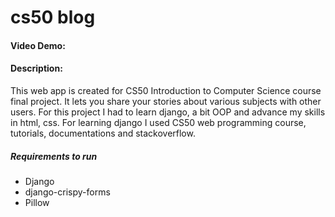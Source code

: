 # cs50 blog
#### Video Demo:  <URL HERE>
#### Description:
This web app is created for CS50 Introduction to Computer Science course final project. It lets you share your stories about various subjects with other users. For this project I had to learn django, a bit OOP and advance my skills in html, css. For learning django I used CS50 web programming course, tutorials, documentations and stackoverflow.

##### Requirements to run
* Django
* django-crispy-forms
* Pillow

##### 
